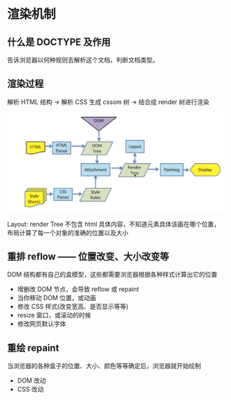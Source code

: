 # 渲染机制

## 什么是 DOCTYPE 及作用

告诉浏览器以何种规则去解析这个文档，判断文档类型。

## 渲染过程

解析 HTML 结构 -> 解析 CSS 生成 cssom 树 -> 结合成 render 树进行渲染

![](paint.png)

Layout: render Tree 不包含 html 具体内容，不知道元素具体该画在哪个位置，布局计算了每一个对象的准确的位置以及大小

## 重排 reflow —— 位置改变、大小改变等

DOM 结构都有自己的盒模型，这些都需要浏览器根据各种样式计算出它的位置

- 增删改 DOM 节点，会导致 reflow 或 repaint
- 当你移动 DOM 位置，或动画
- 修改 CSS 样式(改变宽高、是否显示等等)
- resize 窗口，或滚动的时候
- 修改网页默认字体

## 重绘 repaint

当浏览器的各种盒子的位置、大小、颜色等等确定后，浏览器就开始绘制

- DOM 改动
- CSS 改动

